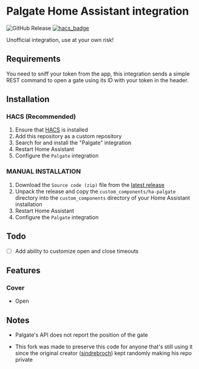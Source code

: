 # Palgate Home Assistant integration

![GitHub Release](https://img.shields.io/github/v/release/ShonP40/ha-palgate?style=flat-square)
[![hacs_badge](https://img.shields.io/badge/HACS-Custom-41BDF5.svg)](https://github.com/hacs/integration)

Unofficial integration, use at your own risk!

## Requirements
You need to sniff your token from the app, this integration sends a simple REST command to open a gate using its ID with your token in the header.

## Installation

### HACS (Recommended)

1. Ensure that [HACS](https://hacs.xyz/) is installed
2. Add this repository as a custom repository
3. Search for and install the "Palgate" integration
4. Restart Home Assistant
5. Configure the `Palgate` integration

### MANUAL INSTALLATION

1. Download the `Source code (zip)` file from the [latest release](https://github.com/ShonP40/ha-palgate/releases/latest)
2. Unpack the release and copy the `custom_components/ha-palgate` directory into the `custom_components` directory of your Home Assistant installation
3. Restart Home Assistant
4. Configure the `Palgate` integration

## Todo
- [ ] Add ability to customize open and close timeouts

## Features
### Cover
- Open

## Notes
- Palgate's API does not report the position of the gate

- This fork was made to preserve this code for anyone that's still using it since the original creator ([sindrebroch](https://github.com/sindrebroch)) kept randomly making his repo private